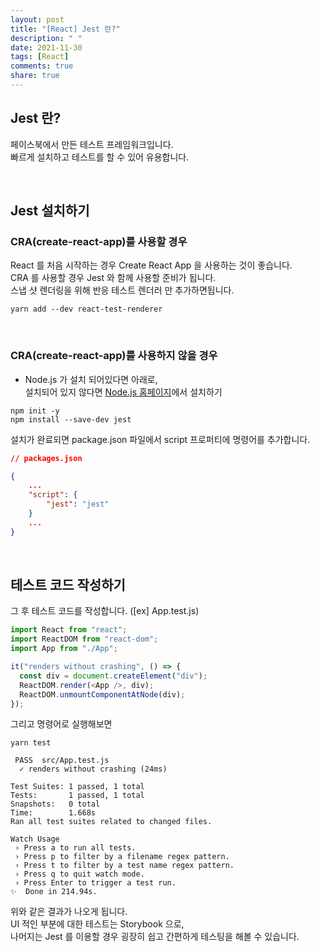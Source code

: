 ```yaml
---
layout: post
title: "[React] Jest 란?"
description: " "
date: 2021-11-30
tags: [React]
comments: true
share: true
---
```


## Jest 란?

페이스북에서 만든 테스트 프레임워크입니다.<br>
빠르게 설치하고 테스트를 할 수 있어 유용합니다.<br>

<br/>

## Jest 설치하기

### CRA(create-react-app)를 사용할 경우

React 를 처음 시작하는 경우 Create React App 을 사용하는 것이 좋습니다.<br>
CRA 를 사용할 경우 Jest 와 함께 사용할 준비가 됩니다.<br>
스냅 샷 렌더링을 위해 반응 테스트 렌더러 만 추가하면됩니다.<br>

```
yarn add --dev react-test-renderer
```

<br/>

### CRA(create-react-app)를 사용하지 않을 경우

- Node.js 가 설치 되어있다면 아래로, <br>
  설치되어 있지 않다면 <a href="https://nodejs.org/en/">Node.js 홈페이지</a>에서 설치하기

```
npm init -y
npm install --save-dev jest
```

설치가 완료되면 package.json 파일에서 script 프로퍼티에 명령어를 추가합니다.

```json
// packages.json

{
    ...
    "script": {
        "jest": "jest"
    }
    ...
}
```

<br>

## 테스트 코드 작성하기

그 후 테스트 코드를 작성합니다. ([ex] App.test.js)

```js
import React from "react";
import ReactDOM from "react-dom";
import App from "./App";

it("renders without crashing", () => {
  const div = document.createElement("div");
  ReactDOM.render(<App />, div);
  ReactDOM.unmountComponentAtNode(div);
});
```

그리고 명령어로 실행해보면

```
yarn test
```

```
 PASS  src/App.test.js
  ✓ renders without crashing (24ms)

Test Suites: 1 passed, 1 total
Tests:       1 passed, 1 total
Snapshots:   0 total
Time:        1.668s
Ran all test suites related to changed files.

Watch Usage
 › Press a to run all tests.
 › Press p to filter by a filename regex pattern.
 › Press t to filter by a test name regex pattern.
 › Press q to quit watch mode.
 › Press Enter to trigger a test run.
✨  Done in 214.94s.
```

위와 같은 결과가 나오게 됩니다.<br>
UI 적인 부분에 대한 테스트는 Storybook 으로,<br>
나머지는 Jest 를 이용할 경우 굉장히 쉽고 간편하게 테스팅을 해볼 수 있습니다.<br>
